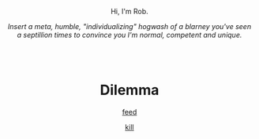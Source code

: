 <p align="center">Hi, I'm Rob.</p>

<p align="center"><i>Insert a meta, humble, "individualizing" hogwash of a blarney you've seen a septillion times to convince you I'm normal, competent and unique.</i></p>

<br>
<br>

<h1 align="center">
Dilemma
</h1>

<p align="center">
<a href=https://github.com/foogolplex/foogolplex/issues/new?title=feed&body=just+click+submit+and+feed+they+will>feed</a>
</p>
<p align="center">
<a href=https://github.com/foogolplex/foogolplex/issues/new?title=kill&body=just+click+submit+and+they+will+die+but+be+warned+that+you+will+be+revoked+from+your+privileges>kill</a>
</p>
